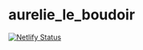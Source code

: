 # aurelie_le_boudoir
[![Netlify Status](https://api.netlify.com/api/v1/badges/93f3f507-ef1a-430a-887f-4edf2b524ca4/deploy-status)](https://app.netlify.com/sites/aurelieleboudoir/deploys)
